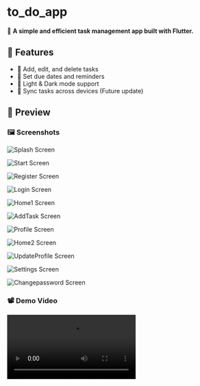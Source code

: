 # to_do_app

🚀 **A simple and efficient task management app built with Flutter.**  

## 📌 Features  
- 📝 Add, edit, and delete tasks  
- 📆 Set due dates and reminders  
- 🌙 Light & Dark mode support  
- 🔄 Sync tasks across devices (Future update)
  
## 📸 Preview  
### 🖼 Screenshots  
![Splash Screen](assets/screenshots/Screenshot_1742184537.png)  

![Start Screen](assets/screenshots/Screenshot_1742184539.png)  

![Register Screen](assets/screenshots/Screenshot_1742184403.png)  

![Login Screen](assets/screenshots/Screenshot_1742184426.png) 

![Home1 Screen](assets/screenshots/Screenshot_1742184599.png)

![AddTask Screen](assets/screenshots/Screenshot_1742184607.png)

![Profile Screen](assets/screenshots/Screenshot_1742184616.png)

![Home2 Screen](assets/screenshots/Screenshot_1742184805.png)

![UpdateProfile Screen](assets/screenshots/Screenshot_1742184622.png)

![Settings Screen](assets/screenshots/Screenshot_1742184629.png)

![Changepassword Screen](assets/screenshots/Screenshot_1742184626.png)

### 📽 Demo Video  
<video src="assets/videos/Android Emulator - Pixel_3_API_35_5554 2025-03-17 06-17-24.mp4" controls width="300"></video>  
